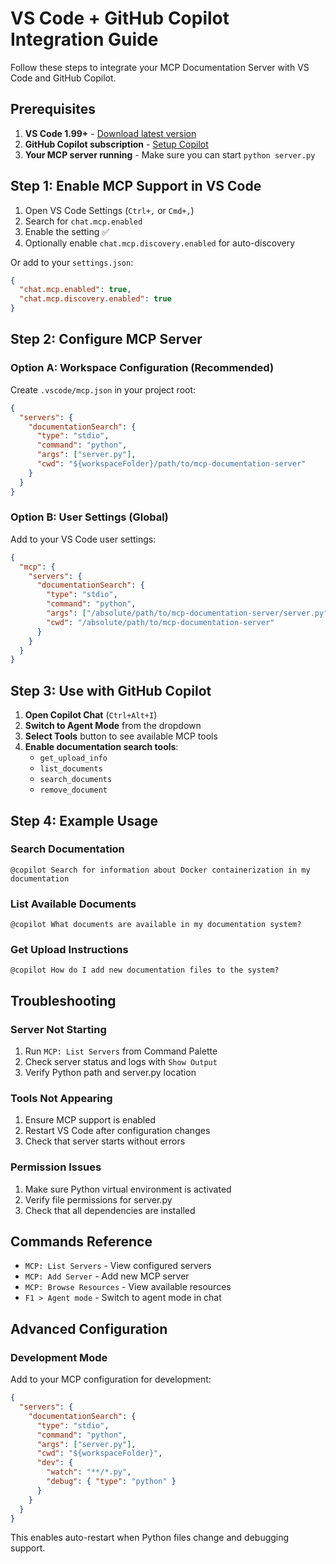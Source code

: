 # VS Code + GitHub Copilot Integration Guide

Follow these steps to integrate your MCP Documentation Server with VS Code and GitHub Copilot.

## Prerequisites

1. **VS Code 1.99+** - [Download latest version](https://code.visualstudio.com/download)
2. **GitHub Copilot subscription** - [Setup Copilot](https://code.visualstudio.com/docs/copilot/setup)
3. **Your MCP server running** - Make sure you can start `python server.py`

## Step 1: Enable MCP Support in VS Code

1. Open VS Code Settings (`Ctrl+,` or `Cmd+,`)
2. Search for `chat.mcp.enabled`
3. Enable the setting ✅
4. Optionally enable `chat.mcp.discovery.enabled` for auto-discovery

Or add to your `settings.json`:
```json
{
  "chat.mcp.enabled": true,
  "chat.mcp.discovery.enabled": true
}
```

## Step 2: Configure MCP Server

### Option A: Workspace Configuration (Recommended)

Create `.vscode/mcp.json` in your project root:

```json
{
  "servers": {
    "documentationSearch": {
      "type": "stdio",
      "command": "python",
      "args": ["server.py"],
      "cwd": "${workspaceFolder}/path/to/mcp-documentation-server"
    }
  }
}
```

### Option B: User Settings (Global)

Add to your VS Code user settings:

```json
{
  "mcp": {
    "servers": {
      "documentationSearch": {
        "type": "stdio", 
        "command": "python",
        "args": ["/absolute/path/to/mcp-documentation-server/server.py"],
        "cwd": "/absolute/path/to/mcp-documentation-server"
      }
    }
  }
}
```

## Step 3: Use with GitHub Copilot

1. **Open Copilot Chat** (`Ctrl+Alt+I`)
2. **Switch to Agent Mode** from the dropdown
3. **Select Tools** button to see available MCP tools
4. **Enable documentation search tools**:
   - `get_upload_info`
   - `list_documents` 
   - `search_documents`
   - `remove_document`

## Step 4: Example Usage

### Search Documentation
```
@copilot Search for information about Docker containerization in my documentation
```

### List Available Documents  
```
@copilot What documents are available in my documentation system?
```

### Get Upload Instructions
```
@copilot How do I add new documentation files to the system?
```

## Troubleshooting

### Server Not Starting
1. Run `MCP: List Servers` from Command Palette
2. Check server status and logs with `Show Output`
3. Verify Python path and server.py location

### Tools Not Appearing
1. Ensure MCP support is enabled
2. Restart VS Code after configuration changes
3. Check that server starts without errors

### Permission Issues
1. Make sure Python virtual environment is activated
2. Verify file permissions for server.py
3. Check that all dependencies are installed

## Commands Reference

- `MCP: List Servers` - View configured servers
- `MCP: Add Server` - Add new MCP server  
- `MCP: Browse Resources` - View available resources
- `F1 > Agent mode` - Switch to agent mode in chat

## Advanced Configuration

### Development Mode
Add to your MCP configuration for development:

```json
{
  "servers": {
    "documentationSearch": {
      "type": "stdio",
      "command": "python", 
      "args": ["server.py"],
      "cwd": "${workspaceFolder}",
      "dev": {
        "watch": "**/*.py",
        "debug": { "type": "python" }
      }
    }
  }
}
```

This enables auto-restart when Python files change and debugging support.
